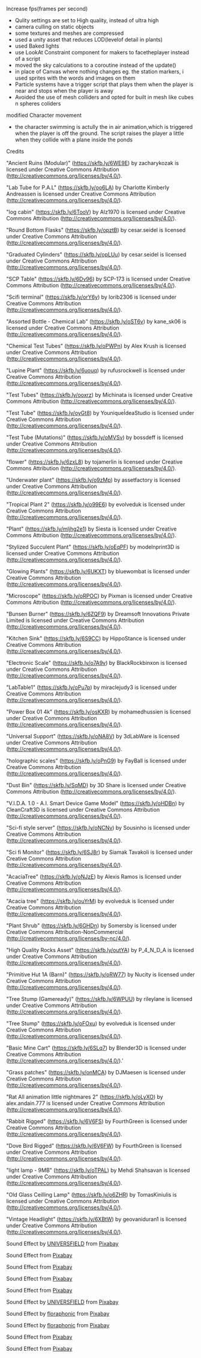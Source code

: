 Increase fps(frames per second)
- Qulity settings are set to High quality, instead of ultra high
- camera culling on static objects
- some textures and meshes are compressed
- used a unity asset that reduces LOD(levelof detail in plants)
- used Baked lights
- use LookAt Constraint component for makers to facetheplayer instead of a script
- moved the sky calculations to a coroutine instead of the update()
- in place of Canvas where nothing changes eg. the station markers, i used sprites with the words and images on them
- Particle systems have a trigger script that plays them when the player is near and stops when the player is away
- Avoided the use of mesh colliders and opted for built in mesh like cubes n spheres coliders


modified Character movement
- the character swimming is actully the in air animation,which is triggered when the player is off the ground.
  The script raises the player a little when they collide with a plane inside the ponds


Credits

"Ancient Ruins (Modular)" (https://skfb.ly/6WE9E) by zacharykozak is licensed under Creative Commons Attribution (http://creativecommons.org/licenses/by/4.0/).

"Lab Tube for P.A.L" (https://skfb.ly/oo6LA) by Charlotte Kimberly Andreassen is licensed under Creative Commons Attribution (http://creativecommons.org/licenses/by/4.0/).

"log cabin" (https://skfb.ly/6TooV) by Alz1970 is licensed under Creative Commons Attribution (http://creativecommons.org/licenses/by/4.0/).

"Round Bottom Flasks" (https://skfb.ly/opztB) by cesar.seidel is licensed under Creative Commons Attribution (http://creativecommons.org/licenses/by/4.0/).

"Graduated Cylinders" (https://skfb.ly/opLUu) by cesar.seidel is licensed under Creative Commons Attribution (http://creativecommons.org/licenses/by/4.0/).

"SCP Table" (https://skfb.ly/6Dv96) by SCP-173 is licensed under Creative Commons Attribution (http://creativecommons.org/licenses/by/4.0/).

"Scifi terminal" (https://skfb.ly/orY6y) by lorib2306 is licensed under Creative Commons Attribution (http://creativecommons.org/licenses/by/4.0/).

"Assorted Bottle - Chemical Lab" (https://skfb.ly/oST6v) by kane_sk06 is licensed under Creative Commons Attribution (http://creativecommons.org/licenses/by/4.0/).

"Chemical Test Tubes" (https://skfb.ly/oPWPn) by Alex Krush is licensed under Creative Commons Attribution (http://creativecommons.org/licenses/by/4.0/).

"Lupine Plant" (https://skfb.ly/6uouq) by rufusrockwell is licensed under Creative Commons Attribution (http://creativecommons.org/licenses/by/4.0/).

"Test Tubes" (https://skfb.ly/ooxrz) by Michinata is licensed under Creative Commons Attribution (http://creativecommons.org/licenses/by/4.0/).

"Test Tube" (https://skfb.ly/oyGt8) by YouniqueĪdeaStudio is licensed under Creative Commons Attribution (http://creativecommons.org/licenses/by/4.0/).

"Test Tube (Mutations)" (https://skfb.ly/oMVSv) by bossdeff is licensed under Creative Commons Attribution (http://creativecommons.org/licenses/by/4.0/).

"flower" (https://skfb.ly/6zxL8) by tojamerlin is licensed under Creative Commons Attribution (http://creativecommons.org/licenses/by/4.0/).

"Underwater plant" (https://skfb.ly/o9zMp) by assetfactory is licensed under Creative Commons Attribution (http://creativecommons.org/licenses/by/4.0/).

"Tropical Plant 2" (https://skfb.ly/o99E6) by evolveduk is licensed under Creative Commons Attribution (http://creativecommons.org/licenses/by/4.0/).

"Plant" (https://skfb.ly/mljhg2e1) by Siesta is licensed under Creative Commons Attribution (http://creativecommons.org/licenses/by/4.0/).

"Stylized Succulent Plant" (https://skfb.ly/oEqPF) by modelnprint3D is licensed under Creative Commons Attribution (http://creativecommons.org/licenses/by/4.0/).

"Glowing Plants" (https://skfb.ly/6UKXT) by bluewombat is licensed under Creative Commons Attribution (http://creativecommons.org/licenses/by/4.0/).

"Microscope" (https://skfb.ly/oRPOC) by Pixman is licensed under Creative Commons Attribution (http://creativecommons.org/licenses/by/4.0/).

"Bunsen Burner" (https://skfb.ly/6ZQF9) by Dreamsoft Innovations Private Limited is licensed under Creative Commons Attribution (http://creativecommons.org/licenses/by/4.0/).

"Kitchen Sink" (https://skfb.ly/6S9CC) by HippoStance is licensed under Creative Commons Attribution (http://creativecommons.org/licenses/by/4.0/).

"Electronic Scale" (https://skfb.ly/o7A9v) by BlackRockbinxon is licensed under Creative Commons Attribution (http://creativecommons.org/licenses/by/4.0/).

"LabTable1" (https://skfb.ly/oPu7p) by miraclejudy3 is licensed under Creative Commons Attribution (http://creativecommons.org/licenses/by/4.0/).

"Power Box 01 4k" (https://skfb.ly/osKXR) by mohamedhussien is licensed under Creative Commons Attribution (http://creativecommons.org/licenses/by/4.0/).

"Universal Support" (https://skfb.ly/oNA8V) by 3dLabWare is licensed under Creative Commons Attribution (http://creativecommons.org/licenses/by/4.0/).

"holographic scales" (https://skfb.ly/oPnG9) by FayBall is licensed under Creative Commons Attribution (http://creativecommons.org/licenses/by/4.0/).

"Dust Bin" (https://skfb.ly/SqMD) by 3D Share is licensed under Creative Commons Attribution (http://creativecommons.org/licenses/by/4.0/).

"V.I.D.A. 1.0 - A.I. Smart Device Game Model" (https://skfb.ly/oHDBn) by CleanCraft3D is licensed under Creative Commons Attribution (http://creativecommons.org/licenses/by/4.0/).

"Sci-fi style server" (https://skfb.ly/oNCNv) by Sousinho is licensed under Creative Commons Attribution (http://creativecommons.org/licenses/by/4.0/).

"Sci fi Monitor" (https://skfb.ly/6SJ8r) by Siamak Tavakoli is licensed under Creative Commons Attribution (http://creativecommons.org/licenses/by/4.0/).

"AcaciaTree" (https://skfb.ly/oNJzE) by Alexis Ramos is licensed under Creative Commons Attribution (http://creativecommons.org/licenses/by/4.0/).

"Acacia tree" (https://skfb.ly/ouYrM) by evolveduk is licensed under Creative Commons Attribution (http://creativecommons.org/licenses/by/4.0/).

"Plant Shrub" (https://skfb.ly/6GHDn) by Somersby is licensed under Creative Commons Attribution-NonCommercial (http://creativecommons.org/licenses/by-nc/4.0/).

"High Quality Rocks Asset" (https://skfb.ly/outYA) by P_4_N_D_A is licensed under Creative Commons Attribution (http://creativecommons.org/licenses/by/4.0/).

"Primitive Hut 1A (Barn)" (https://skfb.ly/oRW77) by Nucity is licensed under Creative Commons Attribution (http://creativecommons.org/licenses/by/4.0/).

"Tree Stump (Gameready)" (https://skfb.ly/6WPUU) by rileylane is licensed under Creative Commons Attribution (http://creativecommons.org/licenses/by/4.0/).

"Tree Stump" (https://skfb.ly/oFOxu) by evolveduk is licensed under Creative Commons Attribution (http://creativecommons.org/licenses/by/4.0/).

"Basic Mine Cart" (https://skfb.ly/6SLq7) by Blender3D is licensed under Creative Commons Attribution (http://creativecommons.org/licenses/by/4.0/).'

"Grass patches" (https://skfb.ly/onMCA) by DJMaesen is licensed under Creative Commons Attribution (http://creativecommons.org/licenses/by/4.0/).

"Rat All animation little nightmares 2" (https://skfb.ly/oLyXO) by alex.andain.777 is licensed under Creative Commons Attribution (http://creativecommons.org/licenses/by/4.0/).

"Rabbit Rigged" (https://skfb.ly/6V6FS) by FourthGreen is licensed under Creative Commons Attribution (http://creativecommons.org/licenses/by/4.0/).

"Dove Bird Rigged" (https://skfb.ly/6V6FW) by FourthGreen is licensed under Creative Commons Attribution (http://creativecommons.org/licenses/by/4.0/).

"light lamp - 9MB" (https://skfb.ly/oTPAL) by Mehdi Shahsavan is licensed under Creative Commons Attribution (http://creativecommons.org/licenses/by/4.0/).

"Old Glass Ceilling Lamp" (https://skfb.ly/o6ZHR) by TomasKiniulis is licensed under Creative Commons Attribution (http://creativecommons.org/licenses/by/4.0/).

"Vintage  Headlight" (https://skfb.ly/6XBtW) by geovaniduran1 is licensed under Creative Commons Attribution (http://creativecommons.org/licenses/by/4.0/).

Sound Effect by <a href="https://pixabay.com/users/universfield-28281460/?utm_source=link-attribution&utm_medium=referral&utm_campaign=music&utm_content=124464">UNIVERSFIELD</a> from <a href="https://pixabay.com//?utm_source=link-attribution&utm_medium=referral&utm_campaign=music&utm_content=124464">Pixabay</a>

Sound Effect from <a href="https://pixabay.com/sound-effects/?utm_source=link-attribution&utm_medium=referral&utm_campaign=music&utm_content=6904">Pixabay</a>

Sound Effect from <a href="https://pixabay.com/?utm_source=link-attribution&utm_medium=referral&utm_campaign=music&utm_content=106129">Pixabay</a>

Sound Effect from <a href="https://pixabay.com/?utm_source=link-attribution&utm_medium=referral&utm_campaign=music&utm_content=86845">Pixabay</a>

Sound Effect from <a href="https://pixabay.com/sound-effects/?utm_source=link-attribution&utm_medium=referral&utm_campaign=music&utm_content=14782">Pixabay</a>

Sound Effect by <a href="https://pixabay.com/users/universfield-28281460/?utm_source=link-attribution&utm_medium=referral&utm_campaign=music&utm_content=199277">UNIVERSFIELD</a> from <a href="https://pixabay.com//?utm_source=link-attribution&utm_medium=referral&utm_campaign=music&utm_content=199277">Pixabay</a>

Sound Effect by <a href="https://pixabay.com/users/floraphonic-38928062/?utm_source=link-attribution&utm_medium=referral&utm_campaign=music&utm_content=188151">floraphonic</a> from <a href="https://pixabay.com//?utm_source=link-attribution&utm_medium=referral&utm_campaign=music&utm_content=188151">Pixabay</a>

Sound Effect by <a href="https://pixabay.com/users/floraphonic-38928062/?utm_source=link-attribution&utm_medium=referral&utm_campaign=music&utm_content=183975">floraphonic</a> from <a href="https://pixabay.com//?utm_source=link-attribution&utm_medium=referral&utm_campaign=music&utm_content=183975">Pixabay</a>

Sound Effect from <a href="https://pixabay.com/sound-effects/?utm_source=link-attribution&utm_medium=referral&utm_campaign=music&utm_content=24736">Pixabay</a>

Sound Effect from <a href="https://pixabay.com/sound-effects/?utm_source=link-attribution&utm_medium=referral&utm_campaign=music&utm_content=54294">Pixabay</a>
